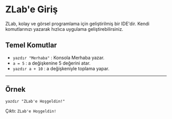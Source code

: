 # ZLab'e Giriş

ZLab, kolay ve görsel programlama için geliştirilmiş bir IDE'dir. Kendi komutlarınızı yazarak hızlıca uygulama geliştirebilirsiniz.

## Temel Komutlar

- `yazdır "Merhaba"` : Konsola Merhaba yazar.
- `a = 5` : a değişkenine 5 değerini atar.
- `yazdır a + 10` : a değişkeniyle toplama yapar.

---

## Örnek
```
yazdır "ZLab'e Hoşgeldin!"
```
Çıktı: `ZLab'e Hoşgeldin!` 